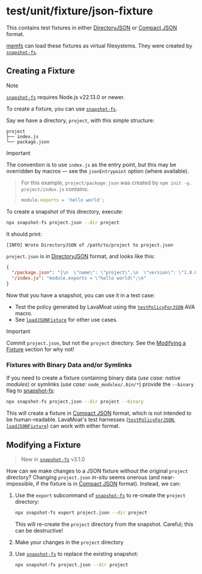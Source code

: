 # test/unit/fixture/json-fixture

This contains test fixtures in either [DirectoryJSON][] or [Compact JSON][] format.

[memfs](https://npm.im/memfs) can load these fixtures as virtual filesystems. They were created by [`snapshot-fs`][snapshot-fs].

## Creating a Fixture

> [!NOTE]
>
> [`snapshot-fs`][snapshot-fs] requires Node.js v22.13.0 or newer.

To create a fixture, you can use [`snapshot-fs`][snapshot-fs].

Say we have a directory, `project`, with this simple structure:

```text
project
├── index.js
└── package.json
```

> [!IMPORTANT]
>
> The convention is to use `index.js` as the entry point, but this may be
> overridden by macros — see the `jsonEntrypoint` option (where available).

<!-- prettier-ignore-start -->
> For this example, `project/package.json` was created by `npm init -y`. `project/index.js` contains:
>
> ```js
> module.exports = 'hello world';
> ```
<!-- prettier-ignore-end -->

To create a snapshot of this directory, execute:

```sh
npx snapshot-fs project.json --dir project
```

It should print:

```text
[INFO] Wrote DirectoryJSON of /path/to/project to project.json
```

`project.json` is in [DirectoryJSON][] format, and looks like this:

```json
{
  "/package.json": "{\n  \"name\": \"project\",\n  \"version\": \"1.0.0\",\n  \"main\": \"index.js\",\n  \"scripts\": {\n    \"test\": \"echo \\\"Error: no test specified\\\" && exit 1\"\n  },\n  \"keywords\": [],\n  \"author\": \"\",\n  \"license\": \"ISC\",\n  \"type\": \"commonjs\",\n  \"description\": \"\"\n}\n",
  "/index.js": "module.exports = \"hello world\";\n"
}
```

Now that you have a snapshot, you can use it in a test case:

- Test the policy generated by LavaMoat using the [`testPolicyForJSON`][testPolicyForJSON] AVA macro.
- See [`loadJSONFixture`][loadJSONFixture] for other use cases.

> [!IMPORTANT]
>
> Commit `project.json`, but not the `project` directory. See the [Modifying a Fixture][] section for why not!

### Fixtures with Binary Data and/or Symlinks

If you need to create a fixture containing binary data (_use case: native modules_) or symlinks (_use case: `node_modules/.bin/*`_) provide the `--binary` flag to [snapshot-fs][]:

```sh
npx snapshot-fs project.json --dir project --binary
```

This will create a fixture in [Compact JSON][] format, which is not intended to be human-readable. LavaMoat's test harnesses ([`testPolicyForJSON`][testPolicyForJSON], [`loadJSONFixture`][loadJSONFixture]) can work with either format.

## Modifying a Fixture

> New in [`snapshot-fs`][snapshot-fs] v3.1.0

How can we make changes to a JSON fixture without the original `project` directory? Changing `project.json` _in-situ_ seems onerous (and near-impossible, if the fixture is in [Compact JSON][] format). Instead, we can:

1. Use the `export` subcommand of [`snapshot-fs`][snapshot-fs] to re-create the `project` directory:

   ```sh
   npx snapshot-fs export project.json --dir project
   ```

   This will re-create the `project` directory from the snapshot. Careful; this can be destructive!

2. Make your changes in the `project` directory
3. Use [`snapshot-fs`][snapshot-fs] to replace the existing snapshot:

   ```sh
   npx snapshot-fs project.json --dir project
   ```

[snapshot-fs]: https://npm.im/snapshot-fs
[DirectoryJSON]: https://github.com/streamich/memfs/blob/1a731872623199670e073974bd8a21706c942239/src/volume.ts#L197
[Compact JSON]: https://jsonjoy.com/specs/compact-json
[testPolicyForJSON]: https://github.com/LavaMoat/LavaMoat/blob/f730968f823f2a35a784571db3b9ac5a03bac9d7/packages/node/test/unit/policy/macros.js#L148-L190
[loadJSONFixture]: https://github.com/LavaMoat/LavaMoat/blob/f730968f823f2a35a784571db3b9ac5a03bac9d7/packages/node/test/unit/json-fixture-util.js#L69-L107
[modifying a fixture]: #modifying-a-fixture
